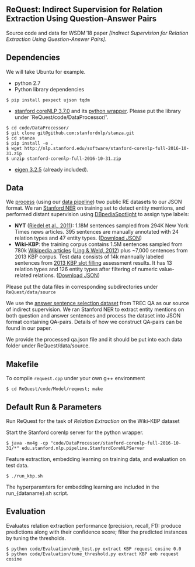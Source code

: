 ## ReQuest: Indirect Supervision for Relation Extraction Using Question-Answer Pairs

Source code and data for WSDM'18 paper *[Indirect Supervision for Relation Extraction Using Question-Answer Pairs]*. 

## Dependencies

We will take Ubuntu for example.

* python 2.7
* Python library dependencies
```
$ pip install pexpect ujson tqdm
```

* [stanford coreNLP 3.7.0](http://stanfordnlp.github.io/CoreNLP/) and its [python wrapper](https://github.com/stanfordnlp/stanza). Please put the library under `ReQuest/code/DataProcessor/'.

```
$ cd code/DataProcessor/
$ git clone git@github.com:stanfordnlp/stanza.git
$ cd stanza
$ pip install -e .
$ wget http://nlp.stanford.edu/software/stanford-corenlp-full-2016-10-31.zip
$ unzip stanford-corenlp-full-2016-10-31.zip
```
* [eigen 3.2.5](http://bitbucket.org/eigen/eigen/get/3.2.5.tar.bz2) (already included). 


## Data
We [process](https://github.com/shanzhenren/StructMineDataPipeline) (using our [data pipeline](https://github.com/shanzhenren/StructMineDataPipeline)) two public RE datasets to our JSON format. We ran [Stanford NER](https://nlp.stanford.edu/software/CRF-NER.shtml) on training set to detect entity mentions, and performed distant supervision using [DBpediaSpotlight](https://github.com/dbpedia-spotlight/dbpedia-spotlight) to assign type labels:

   * **NYT** ([Riedel et al., 2011](https://pdfs.semanticscholar.org/db55/0f7af299157c67d7f1874bf784dca10ce4a9.pdf)): 1.18M sentences sampled from 294K New York Times news articles. 395 sentences are manually annotated with 24 relation types and 47 entity types. ([Download JSON](https://drive.google.com/drive/folders/0B--ZKWD8ahE4UktManVsY1REOUk?usp=sharing))
   * **Wiki-KBP**: the training corpus contains 1.5M sentences sampled from 780k [Wikipedia articles](https://github.com/xiaoling/figer) ([Ling & Weld, 2012](http://xiaoling.github.io/pubs/ling-aaai12.pdf)) plus ~7,000 sentences from 2013 KBP corpus. Test data consists of 14k mannually labeled sentences from [2013 KBP slot filling](http://surdeanu.info/kbp2013/) assessment results. It has 13 relation types and 126 entity types after filtering of numeric value-related relations. ([Download JSON](https://drive.google.com/drive/folders/0B--ZKWD8ahE4RjFLUkVQTm93WVU?usp=sharing))

Please put the data files in corresponding subdirectories under `ReQuest/data/source`

We use the [answer sentence selection dataset](https://github.com/xuchen/jacana/tree/master/tree-edit-data/answerSelectionExperiments/data) from TREC QA as our source of indirect supervision. We ran Stanford NER to extract entity mentions on both question and answer sentences and process the dataset into JSON format containing QA-pairs. Details of how we construct QA-pairs can be found in our paper.

We provide the processed qa.json file and it should be put into each data folder under ReQuest/data/source. 

## Makefile
To compile `request.cpp` under your own g++ environment
```
$ cd ReQuest/code/Model/request; make
```

## Default Run & Parameters
Run ReQuest for the task of *Relation Extraction* on the Wiki-KBP dataset

Start the Stanford corenlp server for the python wrapper.
```
$ java -mx4g -cp "code/DataProcessor/stanford-corenlp-full-2016-10-31/*" edu.stanford.nlp.pipeline.StanfordCoreNLPServer
```

Feature extraction, embedding learning on training data, and evaluation on test data.
```
$ ./run_kbp.sh  
```
The hyperparamters for embedding learning are included in the run_{dataname}.sh script.

## Evaluation
Evaluates relation extraction performance (precision, recall, F1): produce predictions along with their confidence score; filter the predicted instances by tuning the thresholds.
```
$ python code/Evaluation/emb_test.py extract KBP request cosine 0.0
$ python code/Evaluation/tune_threshold.py extract KBP emb request cosine
```
